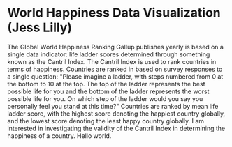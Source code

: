 # World Happiness Data Visualization (Jess Lilly)

The Global World Happiness Ranking Gallup publishes yearly is based on a
single data indicator: life ladder scores determined through something
known as the Cantril Index. The Cantril Index is used to rank countries in
terms of happiness. Countries are ranked in based on survey responses to a
single question: "Please imagine a ladder, with steps numbered from 0 at
the bottom to 10 at the top. The top of the ladder represents the best
possible life for you and the bottom of the ladder represents the worst
possible life for you. On which step of the ladder would you say you
personally feel you stand at this time?" Countries are ranked by mean
life ladder score, with the highest score denoting the happiest country
globally, and the lowest score denoting the least happy country globally. I
am interested in investigating the validity of the Cantril Index in
determining the happiness of a country.
Hello world.
